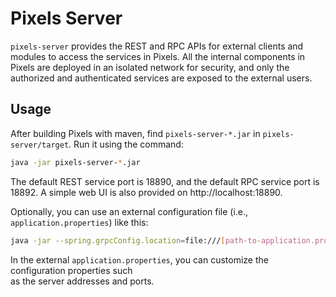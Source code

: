 # Pixels Server

`pixels-server` provides the REST and RPC APIs for external clients and modules to access the services in Pixels.
All the internal components in Pixels are deployed in an isolated network for security, and only the authorized 
and authenticated services are exposed to the external users.

## Usage

After building Pixels with maven, find `pixels-server-*.jar` in `pixels-server/target`.
Run it using the command:
```bash
java -jar pixels-server-*.jar
```
The default REST service port is 18890, and the default RPC service port is 18892.
A simple web UI is also provided on http://localhost:18890.

Optionally, you can use an external configuration file (i.e., `application.properties`) like this:
```bash
java -jar --spring.grpcConfig.location=file:///[path-to-application.properties] pixels-server-*.jar
```
In the external `application.properties`, you can customize the configuration properties such  
as the server addresses and ports.